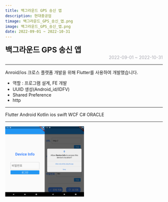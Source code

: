 ```yaml
---
title: 백그라운드 GPS 송신 앱
description: 현대중공업
timage: 백그라운드_GPS_송신_앱.png
image: 백그라운드_GPS_송신_앱.png
date: 2022-09-01 ~ 2022-10-31
---
```


<div style="font-weight: bold; font-size: 1.5rem">백그라운드 GPS 송신 앱</div>
<div style="text-align: right; color: #aaaab3">2022-09-01 ~ 2022-10-31</div>



---

Anroid/ios 크로스 플랫폼 개발을 위해 Flutter를 사용하여 개발했습니다.

- 역할 : 프로그램 설계, FE 개발
- UUID 생성(Android_id/IDFV)
- Shared Preference
- http

---

<div class="hyde tags skills">
    <a class="hyde tag">Flutter</a>
    <a class="hyde tag">Android</a>
    <a class="hyde tag">Kotlin</a>
    <a class="hyde tag">ios</a>
    <a class="hyde tag">swift</a>
    <a class="hyde tag">WCF</a>
    <a class="hyde tag">C#</a>
    <a class="hyde tag">ORACLE</a>
</div>

---

<img
    class="hyde page-image"
    src="/assets/images/projects/백그라운드_GPS_송신_앱.png"
    alt="{{ page.image | split: '.' | first }}"
    width="50%"
    height="50%"
/>
